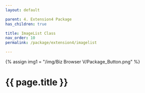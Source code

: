 ```yaml
---
layout: default

parent: 4. Extension4 Package
has_children: true

title: ImageList Class
nav_order: 10
permalink: /package/extension4/imagelist

---
```

{% assign img1 = "/img/Biz Browser V/Package_Button.png" %}


# {{ page.title }}
